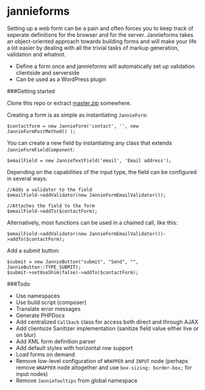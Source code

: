 jannieforms
===========

Setting up a web form can be a pain and often forces you to keep track of seperate definitions for the browser and for the server. Jannieforms takes an object-oriented approach towards building forms and will make your life a lot easier by dealing with all the trivial tasks of markup generation, validation and whatnot.

 - Define a form once and jannieforms will automatically set up validation clientside and serverside
 - Can be used as a WordPress plugin

###Getting started

Clone this repo or extract [master.zip](https://github.com/jmversteeg/jannieforms/archive/master.zip) somewhere.

Creating a form is as simple as instantiating `JannieForm`:

    $contactform = new JannieForm('contact', '', new JannieFormPostMethod() );

You can create a new field by instantiating any class that extends `JannieFormFieldComponent`:

    $emailField = new JannieTextField('email', 'Email address');

Depending on the capabilities of the input type, the field can be configured in several ways:

    //Adds a validator to the field
    $emailField->addValidator(new JannieFormEmailValidator());
    
    //Attaches the field to the form
    $emailField->addTo($contactForm);

Alternatively, most functions can be used in a chained call, like this:

    $emailField->addValidator(new JannieFormEmailValidator())->addTo($contactForm);

Add a submit button:

    $submit = new JannieButton("submit", "Send", "", JannieButton::TYPE_SUBMIT);
    $submit->setUseShim(false)->addTo($contactForm);

###Todo

 - Use namespaces
 - Use build script (composer)
 - Translate error messages
 - Generate PHPDocs
 - Add centralized `Callback` class for access both direct and through AJAX
 - Add clientsize Sanitizer implementation (sanitize field value either live or on blur)
 - Add XML form definition parser
 - Add default styles with horizontal row support
 - Load forms on demand
 - Remove low-level configuration of `WRAPPER` and `INPUT` node (perhaps remove `WRAPPER` node altogether and use `box-sizing: border-box;` for input nodes)
 - Remove `JannieTooltips` from global namespace
